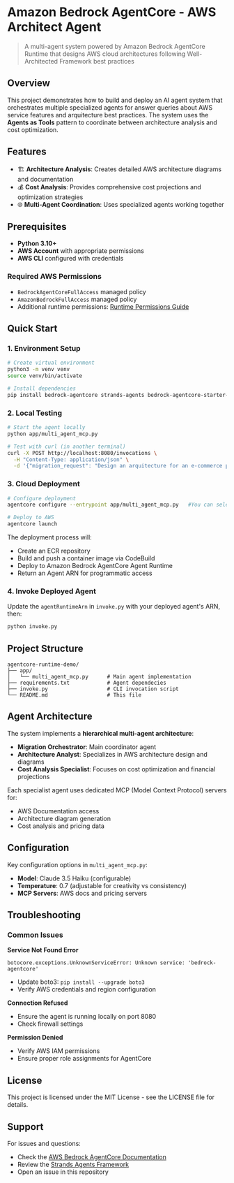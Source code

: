 # Amazon Bedrock AgentCore - AWS Architect Agent

> A multi-agent system powered by Amazon Bedrock AgentCore Runtime that designs AWS cloud architectures following Well-Architected Framework best practices

## Overview

This project demonstrates how to build and deploy an AI agent system that orchestrates multiple specialized agents for answer queries about AWS service features and arquitecture best practices. The system uses the **Agents as Tools** pattern to coordinate between architecture analysis and cost optimization.

## Features

- 🏗️ **Architecture Analysis**: Creates detailed AWS architecture diagrams and documentation
- 💰 **Cost Analysis**: Provides comprehensive cost projections and optimization strategies 
- 🌐 **Multi-Agent Coordination**: Uses specialized agents working together

## Prerequisites

- **Python 3.10+**
- **AWS Account** with appropriate permissions
- **AWS CLI** configured with credentials

### Required AWS Permissions

- `BedrockAgentCoreFullAccess` managed policy
- `AmazonBedrockFullAccess` managed policy
- Additional runtime permissions: [Runtime Permissions Guide](https://github.com/aws/bedrock-agentcore-starter-toolkit/blob/main/documentation/docs/user-guide/runtime/permissions.md#developercaller-permissions)

## Quick Start

### 1. Environment Setup

```bash
# Create virtual environment
python3 -m venv venv
source venv/bin/activate

# Install dependencies
pip install bedrock-agentcore strands-agents bedrock-agentcore-starter-toolkit
```

### 2. Local Testing

```bash
# Start the agent locally
python app/multi_agent_mcp.py

# Test with curl (in another terminal)
curl -X POST http://localhost:8080/invocations \
  -H "Content-Type: application/json" \
  -d '{"migration_request": "Design an arquitecture for an e-commerce platform with 1M daily users"}'
```

### 3. Cloud Deployment

```bash
# Configure deployment
agentcore configure --entrypoint app/multi_agent_mcp.py   #You can select the defaults

# Deploy to AWS
agentcore launch
```

The deployment process will:
- Create an ECR repository
- Build and push a container image via CodeBuild
- Deploy to Amazon Bedrock AgentCore Agent Runtime
- Return an Agent ARN for programmatic access

### 4. Invoke Deployed Agent

Update the `agentRuntimeArn` in `invoke.py` with your deployed agent's ARN, then:

```bash
python invoke.py
```

## Project Structure

```
agentcore-runtime-demo/
├── app/
│   └── multi_agent_mcp.py      # Main agent implementation
├── requirements.txt            # Agent dependecies
├── invoke.py                   # CLI invocation script
└── README.md                   # This file
```

## Agent Architecture

The system implements a **hierarchical multi-agent architecture**:

- **Migration Orchestrator**: Main coordinator agent
- **Architecture Analyst**: Specializes in AWS architecture design and diagrams
- **Cost Analysis Specialist**: Focuses on cost optimization and financial projections

Each specialist agent uses dedicated MCP (Model Context Protocol) servers for:
- AWS Documentation access
- Architecture diagram generation
- Cost analysis and pricing data

## Configuration

Key configuration options in `multi_agent_mcp.py`:

- **Model**: Claude 3.5 Haiku (configurable)
- **Temperature**: 0.7 (adjustable for creativity vs consistency)
- **MCP Servers**: AWS docs and pricing servers

## Troubleshooting

### Common Issues

**Service Not Found Error**
```
botocore.exceptions.UnknownServiceError: Unknown service: 'bedrock-agentcore'
```
- Update boto3: `pip install --upgrade boto3`
- Verify AWS credentials and region configuration

**Connection Refused**
- Ensure the agent is running locally on port 8080
- Check firewall settings

**Permission Denied**
- Verify AWS IAM permissions
- Ensure proper role assignments for AgentCore

## License

This project is licensed under the MIT License - see the LICENSE file for details.

## Support

For issues and questions:
- Check the [AWS Bedrock AgentCore Documentation](https://docs.aws.amazon.com/bedrock/)
- Review the [Strands Agents Framework](https://github.com/awslabs/strands-agents)
- Open an issue in this repository